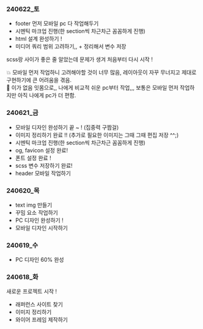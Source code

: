 ### 240622_토
  - footer 먼저 모바일 pc 다 작업해두기         
  - 시멘틱 마크업 진행(한 section씩 차근차근 꼼꼼하게 진행)        
  - html 설계 완성하기 !         
  - 미디어 쿼리 범위 고려하기,, + 정리해서 변수 저장         
            
scss랑 사이가 좋은 줄 알았는데 문제가 생겨 처음부터 다시 시작 !        

💥 모바일 먼저 작업하니 고려해야할 것이 너무 많음, 레이아웃이 자꾸 무너지고 제대로 구현하기에 큰 어려움을 겪음.            
      💫 이가 없음 잇몸으로,, 나에게 비교적 쉬운 pc부터 작업,,, 보통은 모바일 먼저 작업하지만 아직 나에게 pc가 더 편함.                   
               
### 240621_금
  - 모바일 디자인 완성하기 끝 ~ !
    (집중력 구짭걸)
  - 이미지 정리하기 완료 !! (추가로 필요한 이미지는 그때 그때 편집 저장 ^^;)
  - 시멘틱 마크업 진행(한 section씩 차근차근 꼼꼼하게 진행)
  - og, favicon 설정 완료! 
  - 폰트 설정 완료 !
  - scss 변수 저장하기 완료!
  - header 모바일 작업하기

### 240620_목 
  - text img 만들기
  - 꾸밈 요소 작업하기
  - PC 디자인 완성하기 !
  - 모바일 디자인 시작하기

### 240619_수 
  - PC 디자인 60% 완성

### 240618_화
  새로운 프로젝트 시작 ! 
  - 래퍼런스 사이트 찾기
  - 이미지 정리하기
  - 와이어 프레임 제작하기
